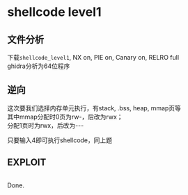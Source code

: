 # shellcode level1

## 文件分析

下载`shellcode_level1`, NX on, PIE on, Canary on, RELRO full  
ghidra分析为64位程序

## 逆向

这次要我们选择内存单元执行，有stack, .bss, heap, mmap页等  
其中mmap分配时0页为rw-，后改为rwx；  
分配1页时为rwx，后改为---

只要输入4即可执行shellcode，同上题

## EXPLOIT

```python

```

Done.
